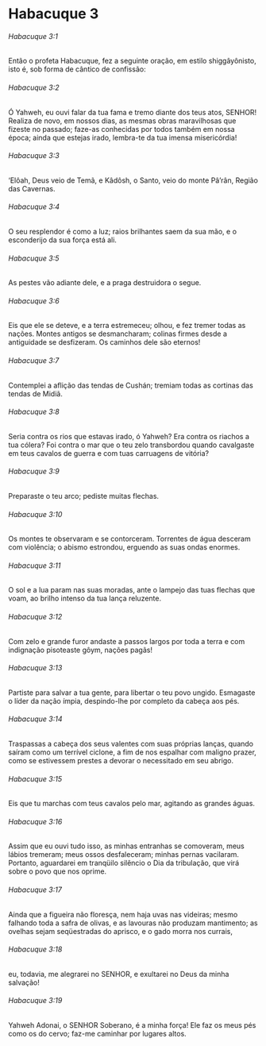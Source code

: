 # Habacuque 3

###### Habacuque 3:1

Então o profeta Habacuque, fez a seguinte oração, em estilo shiggâyônisto, isto é, sob forma de cântico de confissão:

###### Habacuque 3:2

Ó Yahweh, eu ouvi falar da tua fama e tremo diante dos teus atos, SENHOR! Realiza de novo, em nossos dias, as mesmas obras maravilhosas que fizeste no passado; faze-as conhecidas por todos também em nossa época; ainda que estejas irado, lembra-te da tua imensa misericórdia!

###### Habacuque 3:3

‘Elôah, Deus veio de Temã, e Kâdôsh, o Santo, veio do monte Pâ’rân, Região das Cavernas.

###### Habacuque 3:4

O seu resplendor é como a luz; raios brilhantes saem da sua mão, e o esconderijo da sua força está ali.

###### Habacuque 3:5

As pestes vão adiante dele, e a praga destruidora o segue.

###### Habacuque 3:6

Eis que ele se deteve, e a terra estremeceu; olhou, e fez tremer todas as nações. Montes antigos se desmancharam; colinas firmes desde a antiguidade se desfizeram. Os caminhos dele são eternos!

###### Habacuque 3:7

Contemplei a aflição das tendas de Cushán; tremiam todas as cortinas das tendas de Midiã.

###### Habacuque 3:8

Seria contra os rios que estavas irado, ó Yahweh? Era contra os riachos a tua cólera? Foi contra o mar que o teu zelo transbordou quando cavalgaste em teus cavalos de guerra e com tuas carruagens de vitória?

###### Habacuque 3:9

Preparaste o teu arco; pediste muitas flechas.

###### Habacuque 3:10

Os montes te observaram e se contorceram. Torrentes de água desceram com violência; o abismo estrondou, erguendo as suas ondas enormes.

###### Habacuque 3:11

O sol e a lua param nas suas moradas, ante o lampejo das tuas flechas que voam, ao brilho intenso da tua lança reluzente.

###### Habacuque 3:12

Com zelo e grande furor andaste a passos largos por toda a terra e com indignação pisoteaste gôym, nações pagãs!

###### Habacuque 3:13

Partiste para salvar a tua gente, para libertar o teu povo ungido. Esmagaste o líder da nação ímpia, despindo-lhe por completo da cabeça aos pés.

###### Habacuque 3:14

Traspassas a cabeça dos seus valentes com suas próprias lanças, quando saíram como um terrível ciclone, a fim de nos espalhar com maligno prazer, como se estivessem prestes a devorar o necessitado em seu abrigo.

###### Habacuque 3:15

Eis que tu marchas com teus cavalos pelo mar, agitando as grandes águas.

###### Habacuque 3:16

Assim que eu ouvi tudo isso, as minhas entranhas se comoveram, meus lábios tremeram; meus ossos desfaleceram; minhas pernas vacilaram. Portanto, aguardarei em tranqüilo silêncio o Dia da tribulação, que virá sobre o povo que nos oprime.

###### Habacuque 3:17

Ainda que a figueira não floresça, nem haja uvas nas videiras; mesmo falhando toda a safra de olivas, e as lavouras não produzam mantimento; as ovelhas sejam seqüestradas do aprisco, e o gado morra nos currais,

###### Habacuque 3:18

eu, todavia, me alegrarei no SENHOR, e exultarei no Deus da minha salvação!

###### Habacuque 3:19

Yahweh Adonai, o SENHOR Soberano, é a minha força! Ele faz os meus pés como os do cervo; faz-me caminhar por lugares altos.

